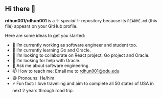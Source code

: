 ## Hi there 👋

**rdhun001/rdhun001** is a ✨ _special_ ✨ repository because its `README.md` (this file) appears on your GitHub profile.

Here are some ideas to get you started:

- 🔭 I’m currently working as software engineer and student too. 
- 🌱 I’m currently learning Go and Oracle.
- 👯 I’m looking to collaborate on React project, Go project and Oracle.
- 🤔 I’m looking for help with Oracle.
- 💬 Ask me about software engineering.
- 📫 How to reach me: Email me to rdhun001@odu.edu
- 😄 Pronouns: He/him
- ⚡ Fun fact: I love travelling and aim to complete all 50 states of USA in next 2 years through road trip.
